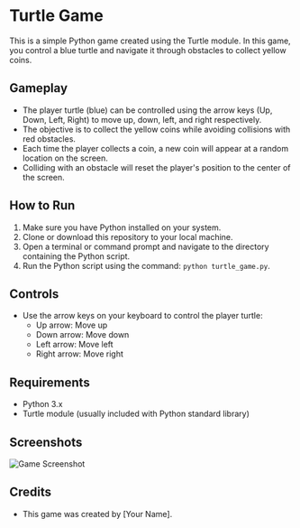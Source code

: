 # Turtle Game

This is a simple Python game created using the Turtle module. In this game, you control a blue turtle and navigate it through obstacles to collect yellow coins.

## Gameplay

- The player turtle (blue) can be controlled using the arrow keys (Up, Down, Left, Right) to move up, down, left, and right respectively.
- The objective is to collect the yellow coins while avoiding collisions with red obstacles.
- Each time the player collects a coin, a new coin will appear at a random location on the screen.
- Colliding with an obstacle will reset the player's position to the center of the screen.

## How to Run

1. Make sure you have Python installed on your system.
2. Clone or download this repository to your local machine.
3. Open a terminal or command prompt and navigate to the directory containing the Python script.
4. Run the Python script using the command: `python turtle_game.py`.

## Controls

- Use the arrow keys on your keyboard to control the player turtle:
  - Up arrow: Move up
  - Down arrow: Move down
  - Left arrow: Move left
  - Right arrow: Move right

## Requirements

- Python 3.x
- Turtle module (usually included with Python standard library)

## Screenshots

![Game Screenshot](screenshot.png)

## Credits

- This game was created by [Your Name].

